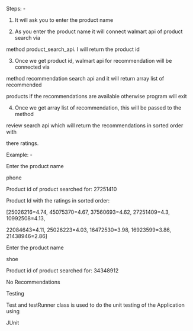 Steps: -

1) It will ask you to enter the product name

2) As you enter the product name it will connect walmart api of product search via

method product_search_api. I will return the product id

3) Once we get product id, walmart api for recommendation will be connected via

method recommendation search api and it will return array list of recommended

products if the recommendations are available otherwise program will exit

4) Once we get array list of recommendation, this will be passed to the method

review search api which will return the recommendations in sorted order with

there ratings.

Example: -

Enter the product name

phone

Product id of product searched for: 27251410

Product Id with the ratings in sorted order:

[25026216=4.74, 45075370=4.67, 37560693=4.62, 27251409=4.3, 10992508=4.13,

22084643=4.11, 25026223=4.03, 16472530=3.98, 16923599=3.86, 21438946=2.86]

Enter the product name

shoe

Product id of product searched for: 34348912

No Recommendations

Testing

Test and testRunner class is used to do the unit testing of the Application using

JUnit
